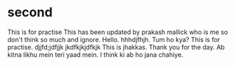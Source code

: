 # second
This is for practise
This has been updated by prakash mallick who is me so don't think so much and ignore.
Hello.
hhhdjfhjh.
Tum ho kya?
This is for practise.
djjfd;jdfjjk
jkdfkjkjdfkjk
This is jhakkas.
Thank you for the day.
Ab kitna likhu mein teri yaad mein.
I think ki ab ho jana chahiye.

